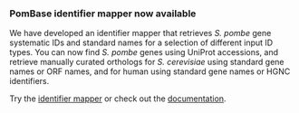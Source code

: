 ### PomBase identifier mapper now available
<!-- pombase_flags: frontpage -->
<!-- newsfeed_thumbnail: advanced_search.png -->

We have developed an identifier mapper that retrieves *S. pombe* gene
systematic IDs and standard names for a selection of different input
ID types. You can now find *S. pombe* genes using UniProt accessions,
and retrieve manually curated orthologs for *S. cerevisiae* using
standard gene names or ORF names, and for human using standard gene
names or HGNC identifiers.

Try the [identifier mapper](/identifier-mapper) or check out the [documentation](/documentation/id-mapper).